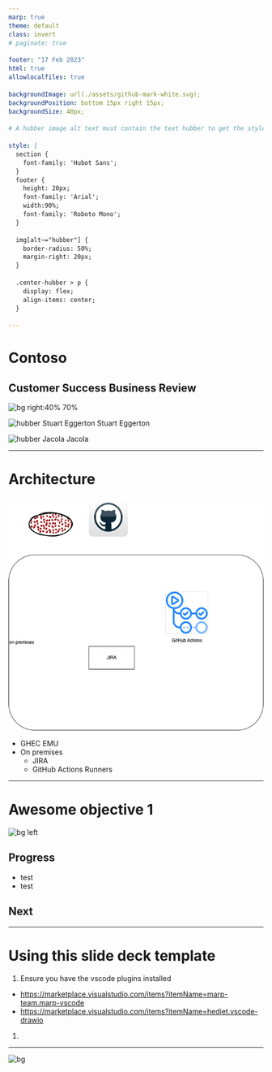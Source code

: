 ```yaml
---
marp: true
theme: default
class: invert
# paginate: true

footer: "17 Feb 2023"
html: true
allowlocalfiles: true

backgroundImage: url(./assets/github-mark-white.svg);
backgroundPosition: bottom 15px right 15px;
backgroundSize: 40px;

# A hubber image alt text must contain the text hubber to get the style which makes it a circle from the avatar

style: |
  section {
    font-family: 'Hubot Sans';
  }
  footer {
    height: 20px;
    font-family: 'Arial';
    width:90%;
    font-family: 'Roboto Mono';
  } 

  img[alt~="hubber"] {
    border-radius: 50%;
    margin-right: 20px;
  }

  .center-hubber > p {
    display: flex;
    align-items: center;
  }

---
```


# Contoso
## Customer Success Business Review
![bg right:40% 70%](https://avatars.githubusercontent.com/u/46500265?v=4)

<div class="center-hubber">

![hubber Stuart Eggerton](https://avatars.githubusercontent.com/gitstua?size=60) Stuart Eggerton

![hubber Jacola](https://avatars.githubusercontent.com/jacola?size=60) Jacola

</div>

---
# Architecture
![bg left 80%](./architecture.drawio.png)
- GHEC EMU
- On premises
  - JIRA
  - GitHub Actions Runners

---
<!-- This next line removes the invert so we match the background of the image we are using -->
<!-- 
class: none 
footer: ""
-->

# Awesome objective 1
![bg left](https://octodex.github.com/images/hula_loop_octodex03.gif)

## Progress
 
- test
- test

## Next

---
<!-- class: invert -->
# Using this slide deck template 
1. Ensure you have the vscode plugins installed 
  - https://marketplace.visualstudio.com/items?itemName=marp-team.marp-vscode
  - https://marketplace.visualstudio.com/items?itemName=hediet.vscode-drawio
1. 

---
![bg](https://octodex.github.com/images/deckfailcat.png)